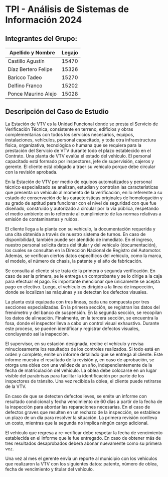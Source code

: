 
# TPI - Análisis de Sistemas de Información 2024




## Integrantes del Grupo:

Apellido y Nombre| Legajo |
--- | --- |
Castillo Agustín | 15470 |
Díaz Bertero Felipe| 15326 |
Baricco Tadeo | 15270 |
Delfino Franco | 15202 |
Ponce Maurino Alejo| 15028 |


## Descripción del Caso de Estudio

La Estación de VTV es la Unidad Funcional donde se presta el Servicio de Verificación Técnica, consistente en terreno, edificios y obras complementarias con todos los servicios necesarios, equipos, instalaciones, vehículos, personal capacitado, y toda otra infraestructura física, organizativa, tecnológica o humana que se requiera para la prestación del Servicio de VTV durante todo el plazo establecido en el Contrato.
Una planta de VTV evalúa el estado del vehículo. El personal capacitado está formado por inspectores, jefe de supervisión, cajeros y gerente. El cliente está obligado a traer su vehículo porque debe circular con la revisión aprobada.

En la Estación de VTV por medio de equipos automatizados y personal técnico especializado se analizan, estudian y controlan las características que presenta un vehículo al momento de la verificación, en lo referente a su estado de conservación de las características originales de homologación y su grado de aptitud para funcionar con el nivel de seguridad con que fue diseñado, construido y autorizado a circular por la vía pública, respetando el medio ambiente en lo referente al cumplimiento de las normas relativas a emisión de contaminantes y ruidos.

El cliente llega a la planta con su vehículo, la documentación requerida y una cita obtenida a través de nuestro sistema de turnos. En caso de disponibilidad, también puede ser atendido de inmediato. En el ingreso, nuestro personal solicita datos del titular y del vehículo (documentación), los cuales se consultan en la Dirección Nacional de Registro del Automotor. Además, se verifican ciertos datos específicos del vehículo, como la marca, el modelo, el número de chasis, la patente y el año de fabricación.

Se consulta al cliente si se trata de la primera o segunda verificación. En caso de ser la primera, se le entrega un comprobante y se lo dirige a la caja para efectuar el pago. Es importante mencionar que únicamente se acepta pago en efectivo. Luego, el vehículo es dirigido a la línea de inspección, donde se localizan las máquinas y se detectan los defectos visuales.

La planta está equipada con tres líneas, cada una compuesta por tres secciones especializadas. En la primera sección, se registran los datos del frenómetro y del banco de suspensión. En la segunda sección, se recopilan los datos de alineación. Finalmente, en la tercera sección, se encuentra la fosa, donde el inspector lleva a cabo un control visual exhaustivo. Durante este proceso, se pueden identificar y registrar defectos visuales, concluyendo así la inspección.

El supervisor, en su estación designada, recibe el vehículo y revisa minuciosamente los resultados de los controles realizados. Si todo está en orden y completo, emite un informe detallado que se entrega al cliente. Este informe muestra el resultado de la revisión y, en caso de aprobación, se otorga una oblea con una validez de un año, independientemente de la fecha de matriculación del vehículo. La oblea debe colocarse en un lugar visible del parabrisas para facilitar la identificación por parte de los inspectores de tránsito. Una vez recibida la oblea, el cliente puede retirarse de la VTV.

En caso de que se detecten defectos leves, se emite un informe con resultado condicional y fecha vencimiento de 60 días a partir de la fecha de la inspección para abordar las reparaciones necesarias. En el caso de defectos graves que resulten en un rechazo de la inspección, se establece un plazo de un día para resolver la situación. La primera revisión conlleva un costo, mientras que la segunda no implica ningún cargo adicional.

El vehículo que regresa a re-verificar debe respetar la fecha de vencimiento establecida en el informe que le fue entregado. En caso de obtener más de tres resultados desaprobados deberá abonar nuevamente como su primera vez.

Una vez al mes el gerente envía un reporte al municipio con los vehículos que realizaron la VTV con los siguientes datos: patente, número de oblea, fecha de vencimiento y titular del vehículo.
